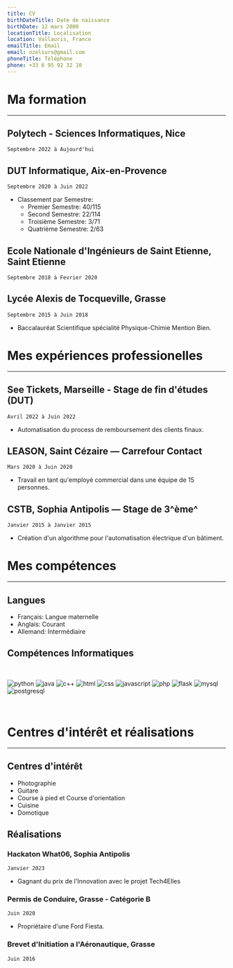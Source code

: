```yaml
---
title: CV
birthDateTitle: Date de naissance
birthDate: 12 mars 2000
locationTitle: Localisation
location: Vallauris, France
emailTitle: Email
email: ozeliurs@gmail.com
phoneTitle: Téléphone
phone: +33 6 95 92 32 10
---
```


# Ma formation

---

## **Polytech - Sciences Informatiques**, Nice
`Septembre 2022 à Aujourd'hui`

## **DUT Informatique**, Aix-en-Provence
`Septembre 2020 à Juin 2022`

- Classement par Semestre:
    - Premier Semestre: 40/115
    - Second Semestre: 22/114
    - Troisième Semestre: 3/71
    - Quatrième Semestre: 2/63

## **Ecole Nationale d'Ingénieurs de Saint Etienne**, Saint Etienne
`Septembre 2018 à Fevrier 2020`

## **Lycée Alexis de Tocqueville**, Grasse
`Septembre 2015 à Juin 2018`

- Baccalauréat Scientifique spécialité Physique-Chimie Mention Bien.

# Mes expériences professionelles

---

## **See Tickets**, Marseille - Stage de fin d'études (DUT)
`Avril 2022 à Juin 2022`

- Automatisation du process de remboursement des clients finaux.

## **LEASON**, Saint Cézaire — Carrefour Contact
`Mars 2020 à Juin 2020`

- Travail en tant qu'employé commercial dans une équipe de 15 personnes.

## **CSTB**, Sophia Antipolis — Stage de 3^ème^
`Janvier 2015 à Janvier 2015`

- Création d'un algorithme pour l'automatisation électrique d'un bâtiment.

# Mes compétences

---

## **Langues**

- Français: Langue maternelle
- Anglais: Courant
- Allemand: Intermédiaire

## **Compétences Informatiques**

<br>

![python](https://img.shields.io/badge/Python-3776AB?style=for-the-badge&logo=python&logoColor=white)
![java](https://img.shields.io/badge/JAVA-ED8B00?style=for-the-badge&logo=openjdk&logoColor=white)
![c++](https://img.shields.io/badge/C++-00599C?style=for-the-badge&logo=c%2B%2B&logoColor=white)
![html](https://img.shields.io/badge/HTML-239120?style=for-the-badge&logo=html5&logoColor=white)
![css](https://img.shields.io/badge/CSS-239120?&style=for-the-badge&logo=css3&logoColor=white)
![javascript](https://img.shields.io/badge/JAVASCRIPT-F7DF1E?style=for-the-badge&logo=javascript&logoColor=black)
![php](https://img.shields.io/badge/PHP-777BB4?style=for-the-badge&logo=php&logoColor=white)
![flask](https://img.shields.io/badge/Flask-000000?style=for-the-badge&logo=flask&logoColor=white)
![mysql](https://img.shields.io/badge/MySQL-00000F?style=for-the-badge&logo=mysql&logoColor=white)
![postgresql](https://img.shields.io/badge/PostgreSQL-316192?style=for-the-badge&logo=postgresql&logoColor=white)

<br>

# Centres d'intérêt et réalisations

---

## **Centres d'intérêt**

- Photographie
- Guitare
- Course à pied et Course d'orientation
- Cuisine
- Domotique

## **Réalisations**

### **Hackaton What06**, Sophia Antipolis
`Janvier 2023`

- Gagnant du prix de l'Innovation avec le projet Tech4Elles

### **Permis de Conduire**, Grasse - Catégorie B
`Juin 2020`

- Propriétaire d'une Ford Fiesta.

### **Brevet d'Initiation a l'Aéronautique**, Grasse
`Juin 2016`

